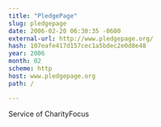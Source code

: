 ```yaml
---
title: "PledgePage"
slug: pledgepage
date: 2006-02-20 06:30:35 -0600
external-url: http://www.pledgepage.org/
hash: 107eafe417d157cec1a5bdec2e0d8e48
year: 2006
month: 02
scheme: http
host: www.pledgepage.org
path: /

---
```


Service of CharityFocus
